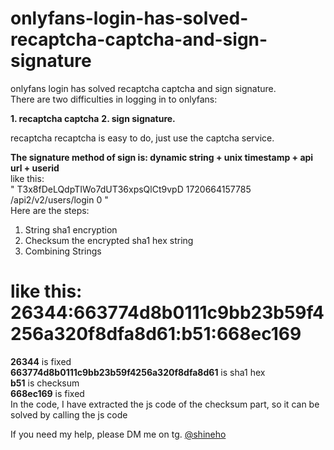 # onlyfans-login-has-solved-recaptcha-captcha-and-sign-signature
onlyfans login has solved recaptcha captcha and sign signature.  
There are two difficulties in logging in to onlyfans:  

**1. recaptcha captcha**
**2. sign signature.**

recaptcha recaptcha is easy to do, just use the captcha service.  
 
**The signature method of sign is: dynamic string + unix timestamp + api url + userid**  
like this:  
"
  T3x8fDeLQdpTIWo7dUT36xpsQlCt9vpD
  1720664157785
  /api2/v2/users/login
  0
"  
Here are the steps:  
1. String sha1 encryption
2. Checksum the encrypted sha1 hex string
3. Combining Strings
   
# like this: 26344:663774d8b0111c9bb23b59f4256a320f8dfa8d61:b51:668ec169    
**26344** is fixed  
**663774d8b0111c9bb23b59f4256a320f8dfa8d61** is sha1 hex  
**b51**  is checksum  
**668ec169** is fixed  
In the code, I have extracted the js code of the checksum part, so it can be solved by calling the js code  

If you need my help, please DM me on tg. [@shineho](https://t.me/shineho)
